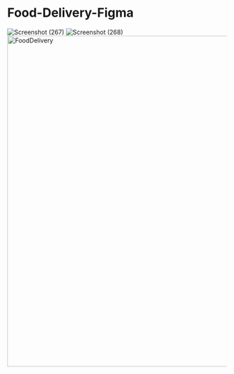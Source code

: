 # Food-Delivery-Figma
![Screenshot (267)](https://user-images.githubusercontent.com/72183704/145639850-9202e450-214f-4686-9df1-d6b4960cffc5.png)
![Screenshot (268)](https://user-images.githubusercontent.com/72183704/145639854-e726ae28-da1a-4e10-a57f-082947c0e9b7.png)
<img width="760" alt="FoodDelivery" src="https://user-images.githubusercontent.com/72183704/145639874-6c9c7785-9ed1-45e6-af05-5913bc0a2c2a.png">
